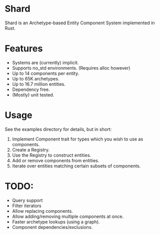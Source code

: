 # Shard

Shard is an Archetype-based Entity Component System implemented in Rust.

# Features
- Systems are (currently) implicit.
- Supports no_std environments. (Requires alloc however)
- Up to 14 components per entity.
- Up to 65K archetypes.
- Up to 16.7 million entities.
- Dependency free.
- (Mostly) unit tested.

# Usage

See the examples directory for details, but in short:

1. Implement Component trait for types which you wish to use as components.
2. Create a Registry.
3. Use the Registry to construct entities.
4. Add or remove components from entities.
5. Iterate over entities matching certain subsets of components.

# TODO:
- Query support
- Filter iterators
- Allow replacing components.
- Allow adding/removing multiple components at once.
- Faster archetype lookups (using a graph).
- Component dependencies/exclusions.
